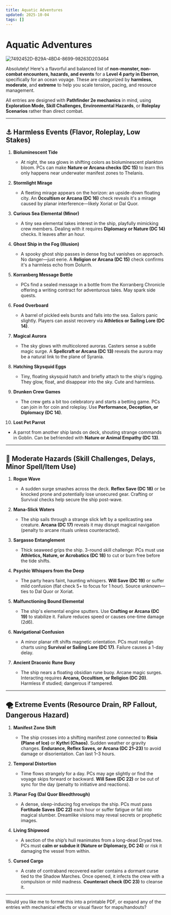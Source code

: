 ```yaml
---
title: Aquatic Adventures
updated: 2025-10-04
tags: []
---
```


# Aquatic Adventures

![7492452D-B29A-4BD4-8699-98263D203464](images/7492452D-B29A-4BD4-8699-98263D203464.png)

Absolutely! Here's a flavorful and balanced list of **non-monster, non-combat encounters, hazards, and events** for a **Level 4 party in Eberron**, specifically for an ocean voyage. These are categorized by **harmless**, **moderate**, and **extreme** to help you scale tension, pacing, and resource management.

All entries are designed with **Pathfinder 2e mechanics** in mind, using **Exploration Mode, Skill Challenges, Environmental Hazards**, or **Roleplay Scenarios** rather than direct combat.

---

## ⚓ Harmless Events (Flavor, Roleplay, Low Stakes)

1. **Bioluminescent Tide**
   - At night, the sea glows in shifting colors as bioluminescent plankton bloom. PCs can make **Nature or Arcana checks (DC 15)** to learn this only happens near underwater manifest zones to Thelanis.

2. **Stormlight Mirage**
   - A fleeting mirage appears on the horizon: an upside-down floating city. An **Occultism or Arcana (DC 16)** check reveals it's a mirage caused by planar interference—likely Xoriat or Dal Quor.

3. **Curious Sea Elemental (Minor)**
   - A tiny sea elemental takes interest in the ship, playfully mimicking crew members. Dealing with it requires **Diplomacy or Nature (DC 14)** checks. It leaves after an hour.

4. **Ghost Ship in the Fog (Illusion)**
   - A spooky ghost ship passes in dense fog but vanishes on approach. No danger—just eerie. A **Religion or Arcana (DC 15)** check confirms it's a harmless echo from Dolurrh.

5. **Korranberg Message Bottle**
   - PCs find a sealed message in a bottle from the Korranberg Chronicle offering a writing contract for adventurous tales. May spark side quests.

6. **Food Overboard**
   - A barrel of pickled eels bursts and falls into the sea. Sailors panic slightly. Players can assist recovery via **Athletics or Sailing Lore (DC 14)**.

7. **Magical Aurora**
   - The sky glows with multicolored auroras. Casters sense a subtle magic surge. A **Spellcraft or Arcana (DC 13)** reveals the aurora may be a natural link to the plane of Syrania.

8. **Hatching Skysquid Eggs**
   - Tiny, floating skysquid hatch and briefly attach to the ship's rigging. They glow, float, and disappear into the sky. Cute and harmless.

9. **Drunken Crew Games**
   - The crew gets a bit too celebratory and starts a betting game. PCs can join in for coin and roleplay. Use **Performance, Deception, or Diplomacy (DC 14)**.

10. **Lost Pet Parrot**
   - A parrot from another ship lands on deck, shouting strange commands in Goblin. Can be befriended with **Nature or Animal Empathy (DC 13)**.

---

## 🌊 Moderate Hazards (Skill Challenges, Delays, Minor Spell/Item Use)

1. **Rogue Wave**
   - A sudden surge smashes across the deck. **Reflex Save (DC 18)** or be knocked prone and potentially lose unsecured gear. Crafting or Survival checks help secure the ship post-wave.

2. **Mana-Slick Waters**
   - The ship sails through a strange slick left by a spellcasting sea creature. **Arcana (DC 17)** reveals it may disrupt magical navigation (penalty to arcane rituals unless counteracted).

3. **Sargasso Entanglement**
   - Thick seaweed grips the ship. 3-round skill challenge: PCs must use **Athletics, Nature, or Acrobatics (DC 18)** to cut or burn free before the tide shifts.

4. **Psychic Whispers from the Deep**
   - The party hears faint, haunting whispers. **Will Save (DC 19)** or suffer mild confusion (flat check 5+ to focus for 1 hour). Source unknown—ties to Dal Quor or Xoriat.

5. **Malfunctioning Bound Elemental**
   - The ship's elemental engine sputters. Use **Crafting or Arcana (DC 19)** to stabilize it. Failure reduces speed or causes one-time damage (2d6).

6. **Navigational Confusion**
   - A minor planar rift shifts magnetic orientation. PCs must realign charts using **Survival or Sailing Lore (DC 17)**. Failure causes a 1-day delay.

7. **Ancient Draconic Rune Buoy**
   - The ship nears a floating obsidian rune buoy. Arcane magic surges. Interacting requires **Arcana, Occultism, or Religion (DC 20)**. Harmless if studied; dangerous if tampered.

---

## 🌪️ Extreme Events (Resource Drain, RP Fallout, Dangerous Hazard)

1. **Manifest Zone Shift**
   - The ship crosses into a shifting manifest zone connected to **Risia (Plane of Ice)** or **Kythri (Chaos)**. Sudden weather or gravity changes. **Endurance, Reflex Saves, or Arcana (DC 21–23)** to avoid damage or disorientation. Can last 1–3 hours.

2. **Temporal Distortion**
   - Time flows strangely for a day. PCs may age slightly or find the voyage skips forward or backward. **Will Save (DC 22)** or be out of sync for the day (penalty to initiative and reactions).

3. **Planar Fog (Dal Quor Bleedthrough)**
   - A dense, sleep-inducing fog envelops the ship. PCs must pass **Fortitude Saves (DC 22)** each hour or suffer fatigue or fall into magical slumber. Dreamlike visions may reveal secrets or prophetic images.

4. **Living Shipwood**
   - A section of the ship’s hull reanimates from a long-dead Dryad tree. PCs must **calm or subdue it (Nature or Diplomacy, DC 24)** or risk it damaging the vessel from within.

5. **Cursed Cargo**
   - A crate of contraband recovered earlier contains a dormant curse tied to the Shadow Marches. Once opened, it infects the crew with a compulsion or mild madness. **Counteract check (DC 23)** to cleanse it.

---

Would you like me to format this into a printable PDF, or expand any of the entries with mechanical effects or visual flavor for maps/handouts?

